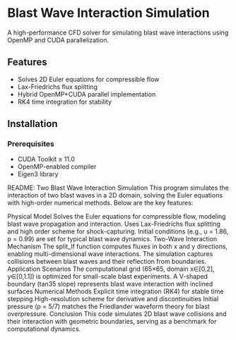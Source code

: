 # Blast Wave Interaction Simulation

A high-performance CFD solver for simulating blast wave interactions using OpenMP and CUDA parallelization.

## Features
- Solves 2D Euler equations for compressible flow
- Lax-Friedrichs flux splitting
- Hybrid OpenMP+CUDA parallel implementation
- RK4 time integration for stability

## Installation
### Prerequisites
- CUDA Toolkit ≥ 11.0
- OpenMP-enabled compiler
- Eigen3 library

README: Two Blast Wave Interaction Simulation
This program simulates the ​​interaction of two blast waves​​ in a 2D domain, solving the Euler equations with high-order numerical methods. Below are the key features:

​​Physical Model​​
Solves the ​​Euler equations​​ for compressible flow, modeling blast wave propagation and interaction.
Uses ​​Lax-Friedrichs flux splitting​​ and high order scheme for shock-capturing.
Initial conditions (e.g., u = 1.86, p = 0.99) are set for typical blast wave dynamics.
​​Two-Wave Interaction Mechanism​​
The split_lf function computes fluxes in both ​​x and y directions​​, enabling multi-dimensional wave interactions.
The simulation captures ​​collisions between blast waves​​ and their reflection from boundaries.
​​Application Scenarios​​
The computational grid (65×65, domain x∈[0,2], y∈[0,1.1]) is optimized for small-scale blast experiments.
A ​​V-shaped boundary​​ (tan35 slope) represents blast wave interaction with inclined surfaces
​​Numerical Methods​​
​​Explicit time integration (RK4)​​ for stable time stepping.
​​High-resolution scheme for derivative and discontinuities
Initial pressure (p = 5/7) matches the ​​Friedlander waveform​​ theory for blast overpressure.
​​Conclusion​​
This code simulates ​​2D blast wave collisions and their interaction with geometric boundaries​​, serving as a benchmark for ​​computational dynamics​​.
